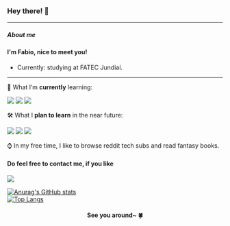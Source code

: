 ### Hey there! 👋

<hr>

##### About me

#### I'm Fabio, nice to meet you!

- Currently: studying at FATEC Jundiaí.

<hr>

🌱 What I’m **currently** learning:

<div style="float=right">
  <img src="https://img.shields.io/badge/-html-E34F26?style=for-the-badge&logo=html5&logoColor=white">
  <img src="https://img.shields.io/badge/-css3-1572B6?style=for-the-badge&logo=css3&logoColor=white">
  <img src="https://img.shields.io/badge/-javascript-F7DF1E?style=for-the-badge&logo=javascript&logoColor=white">
</div>

🛠️ What I **plan to learn** in the near future:

<div style="float=right">
  <img src="https://img.shields.io/badge/-react-20232A?style=for-the-badge&logo=react&logoColor=#61DAFB">  
  <img src="https://img.shields.io/badge/-sass-CC6699?style=for-the-badge&logo=sass&logoColor=white">
  <img src="https://img.shields.io/badge/-typescript-3178C6?style=for-the-badge&logo=typescript&logoColor=white">
</div>

⌚ In my free time, I like to browse reddit tech subs and read fantasy books.

#### Do feel free to contact me, if you like

<img src="https://img.shields.io/badge/-linkedin-0A66C2?style=for-the-badge&logo=linkedin&logoColor=white"><a href="https://www.linkedin.com/in/fabio-nalini-26a531231/"></a>

[![Anurag's GitHub stats](https://github-readme-stats.vercel.app/api?username=DarkseekerGael)](https://github.com/anuraghazra/github-readme-stats)
<br>
[![Top Langs](https://github-readme-stats.vercel.app/api/top-langs/?username=darkseekergael)](https://github.com/anuraghazra/github-readme-stats)

#### <p align="center">See you around~ 🍀</p>
